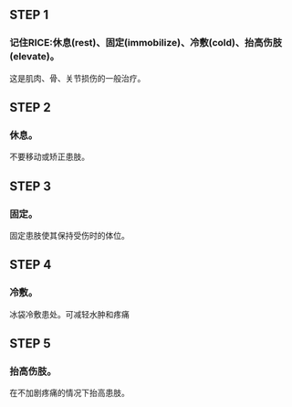 ## STEP 1
### 记住RICE:休息(rest)、固定(immobilize)、冷敷(cold)、抬高伤肢(elevate)。
这是肌肉、骨、关节损伤的一般治疗。

## STEP 2
### 休息。
不要移动或矫正患肢。

## STEP 3
### 固定。
固定患肢使其保持受伤时的体位。

## STEP 4
### 冷敷。
冰袋冷敷患处。可减轻水肿和疼痛

## STEP 5
### 抬高伤肢。
在不加剧疼痛的情况下抬高患肢。